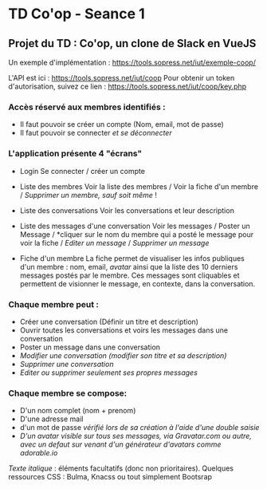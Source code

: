 
# TD Co'op - Seance 1
## Projet du TD : Co'op, un clone de Slack en VueJS

Un exemple d'implémentation : https://tools.sopress.net/iut/exemple-coop/

L'API est ici : https://tools.sopress.net/iut/coop
Pour obtenir un token d'autorisation, suivez ce lien : https://tools.sopress.net/iut/coop/key.php

### Accès réservé aux membres identifiés :

 - Il faut pouvoir se créer un compte (Nom, email, mot de passe)
 - Il faut pouvoir se connecter *et se déconnecter*

### L'application présente 4 "écrans"
 - Login
			Se connecter / créer un compte

 - Liste des membres
			Voir la liste des membres / Voir la fiche d'un membre / *Supprimer un membre, sauf soit même* !

 - Liste des conversations
			Voir les conversations et leur description

 - Liste des messages d'une conversation
			Voir les messages / Poster un Message / *cliquer sur le nom du membre qui a posté le message pour voir la fiche / *Editer un message* / *Supprimer un message*

 - Fiche d'un membre 
	 			La fiche permet de visualiser les infos publiques d'un membre : nom, email, *avatar* ainsi que la liste des 10 derniers messages postés par le membre. Ces messages sont cliquables et permettent de visionner le message, en contexte, dans la conversation.


### Chaque membre peut : 
 - Créer une conversation (Définir un titre et description)
 - Ouvrir toutes les conversations et voirs les messages dans une conversation
 - Poster un message dans une conversation
 - *Modifier une conversation (modifier son titre et sa description)*
 - *Supprimer une conversation*
 - *Editer ou supprimer seulement ses propres messages*

### Chaque membre se compose:
 - D'un nom complet (nom + prenom)
 - D'une adresse mail
 - d'un mot de passe *vérifié lors de sa création à l'aide d'une double saisie*
 - *D'un avatar visible sur tous ses messages, via Gravatar.com ou autre, avec un defaut sur venant d'un générateur d'avatars comme adorable.io*


*Texte italique* : éléments facultatifs (donc non prioritaires).
Quelques ressources CSS : Bulma, Knacss ou tout simplement Bootsrap


